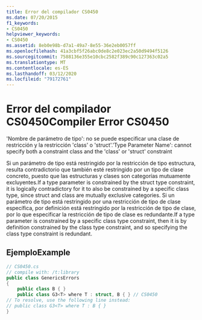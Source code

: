 ```yaml
---
title: Error del compilador CS0450
ms.date: 07/20/2015
f1_keywords:
- CS0450
helpviewer_keywords:
- CS0450
ms.assetid: 8eb0e98b-d7a1-49a7-8e55-36e2eb0057ff
ms.openlocfilehash: 41a3cbf5f26abc0de8c2e023ec2a50d9494f5126
ms.sourcegitcommit: 7588136e355e10cbc2582f389c90c127363c02a5
ms.translationtype: MT
ms.contentlocale: es-ES
ms.lasthandoff: 03/12/2020
ms.locfileid: "79172761"
---
```

# <a name="compiler-error-cs0450"></a><span data-ttu-id="78511-102">Error del compilador CS0450</span><span class="sxs-lookup"><span data-stu-id="78511-102">Compiler Error CS0450</span></span>
<span data-ttu-id="78511-103">'Nombre de parámetro de tipo': no se puede especificar una clase de restricción y la restricción 'class' o 'struct'.</span><span class="sxs-lookup"><span data-stu-id="78511-103">'Type Parameter Name': cannot specify both a constraint class and the 'class' or 'struct' constraint</span></span>  
  
 <span data-ttu-id="78511-104">Si un parámetro de tipo está restringido por la restricción de tipo estructura, resulta contradictorio que también esté restringido por un tipo de clase concreto, puesto que las estructuras y clases son categorías mutuamente excluyentes.</span><span class="sxs-lookup"><span data-stu-id="78511-104">If a type parameter is constrained by the struct type constraint, it is logically contradictory for it to also be constrained by a specific class type, since struct and class are mutually exclusive categories.</span></span> <span data-ttu-id="78511-105">Si un parámetro de tipo está restringido por una restricción de tipo de clase específica, por definición está restringido por la restricción de tipo de clase, por lo que especificar la restricción de tipo de clase es redundante.</span><span class="sxs-lookup"><span data-stu-id="78511-105">If a type parameter is constrained by a specific class type constraint, then it is by definition constrained by the class type constraint, and so specifying the class type constraint is redundant.</span></span>  
  
## <a name="example"></a><span data-ttu-id="78511-106">Ejemplo</span><span class="sxs-lookup"><span data-stu-id="78511-106">Example</span></span>  
  
```csharp  
// CS0450.cs  
// compile with: /t:library  
public class GenericsErrors
{  
    public class B { }  
    public class G3<T> where T : struct, B { } // CS0450  
// To resolve, use the following line instead:  
// public class G3<T> where T : B { }  
}  
```

